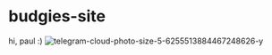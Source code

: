 # budgies-site
hi, paul :)
![telegram-cloud-photo-size-5-6255513884467248626-y](https://github.com/user-attachments/assets/f97385ae-563f-409d-943c-dfcd7cce5fbb)
